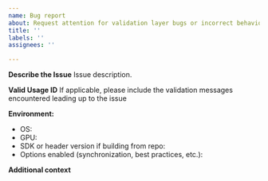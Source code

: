 ```yaml
---
name: Bug report
about: Request attention for validation layer bugs or incorrect behavior
title: ''
labels: ''
assignees: ''

---
```


**Describe the Issue**
Issue description.

**Valid Usage ID**
If applicable, please include the validation messages encountered leading up to the issue

**Environment:**
 - OS: 
 - GPU:
 - SDK or header version if building from repo:
 - Options enabled (synchronization, best practices, etc.):

**Additional context**
